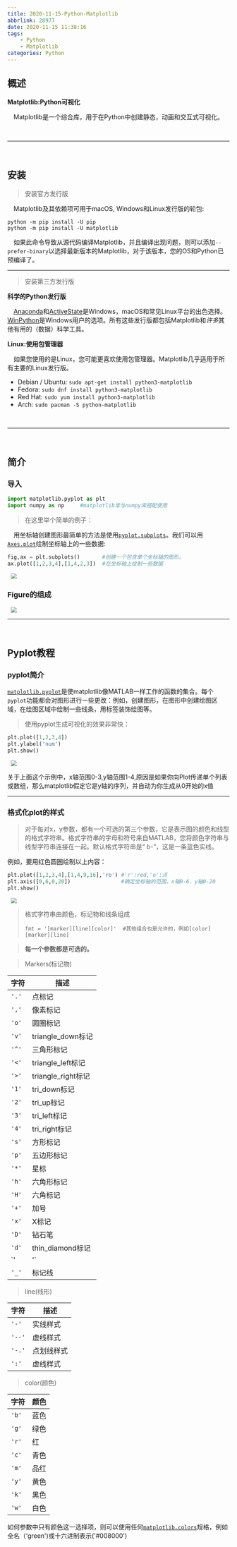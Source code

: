 ```yaml
---
title: 2020-11-15-Python-Matplotlib
abbrlink: 28977
date: 2020-11-15 11:38:16
tags:
	- Python
	- Matplotlib
categories: Python
---
```






## 概述

**Matplotlib:Python可视化**

&emsp;Matplotlib是一个综合库，用于在Python中创建静态，动画和交互式可视化。

<!--more-->

<br>

---

<br>

## 安装

> 安装官方发行版

&emsp;Matplotlib及其依赖项可用于macOS, Windows和Linux发行版的轮包:

```shell
python -m pip install -U pip
python -m pip install -U matplotlib
```

&emsp;如果此命令导致从源代码编译Matplotlib，并且编译出现问题，则可以添加`--prefer-binary`以选择最新版本的Matplotlib，对于该版本，您的OS和Python已预编译了。

---

> 安装第三方发行版

**科学的Python发行版**

&emsp;[Anaconda](https://www.anaconda.com/)和[ActiveState](https://www.activestate.com/activepython/downloads)是Windows，macOS和常见Linux平台的出色选择。[WinPython](https://winpython.github.io/)是Windows用户的选项。所有这些发行版都包括Matplotlib和*许多*其他有用的（数据）科学工具。

**Linux:使用包管理器**

&emsp;如果您使用的是Linux，您可能更喜欢使用包管理器。Matplotlib几乎适用于所有主要的Linux发行版。

- Debian / Ubuntu: `sudo apt-get install python3-matplotlib`
- Fedora: `sudo dnf install python3-matplotlib`
- Red Hat: `sudo yum install python3-matplotlib`
- Arch: `sudo pacman -S python-matplotlib`

<br>

---

<br>

## 简介

### 导入

```python
import matplotlib.pyplot as plt
import numpy as np     #matplotlib常与numpy库搭配使用
```

> 在这里举个简单的例子：

&emsp;用坐标轴创建图形最简单的方法是使用[`pyplot.subplots`](https://matplotlib.org/api/_as_gen/matplotlib.pyplot.subplots.html#matplotlib.pyplot.subplots)。我们可以用 [`Axes.plot`](https://matplotlib.org/api/_as_gen/matplotlib.axes.Axes.plot.html#matplotlib.axes.Axes.plot)绘制坐标轴上的一些数据:

```python
fig,ax = plt.subplots()       #创建一个包含单个坐标轴的图形。
ax.plot([1,2,3,4],[1,4,2,3])  #在坐标轴上绘制一些数据
```

<img src="https://cdn.jsdelivr.net/gh/zangwhe/Image@main/2020/11/15/7384d398ec67aafa2de878a4c7ff9413.png" style="zoom:80%;margin-left:10px" />

### Figure的组成

<img src="https://cdn.jsdelivr.net/gh/zangwhe/Image@main/2020/11/15/7297f12faa0667f3706318353082da47.png" style="zoom:80%;margin-left:10px" />

<br>

---

<br>

## Pyplot教程

### pyplot简介

[`matplotlib.pyplot`](https://matplotlib.org/api/_as_gen/matplotlib.pyplot.html#module-matplotlib.pyplot)是使matplotlib像MATLAB一样工作的函数的集合。每个`pyplot`功能都会对图形进行一些更改：例如，创建图形，在图形中创建绘图区域，在绘图区域中绘制一些线条，用标签装饰绘图等。

> 使用pyplot生成可视化的效果非常快：

```python
plt.plot([1,2,3,4])
plt.ylabel('num')
plt.show()
```

<img src="https://cdn.jsdelivr.net/gh/zangwhe/Image@main/2020/11/15/7de3260fe8f8ea7e78c0e32906e6d4d5.png" style="zoom:80%;margin-left:10px" />

关于上面这个示例中，x轴范围0-3,y轴范围1-4,原因是如果你向Plot传递单个列表或数组，那么matplotlib假定它是y轴的序列，并自动为你生成从0开始的x值

---

### 格式化plot的样式

> 对于每对x，y参数，都有一个可选的第三个参数，它是表示图的颜色和线型的格式字符串。格式字符串的字母和符号来自MATLAB，您将颜色字符串与线型字符串连接在一起。默认格式字符串是“ b-”，这是一条蓝色实线。

例如，要用红色圆圈绘制以上内容：

```python
plt.plot([1,2,3,4],[1,4,9,16],'ro') #'r':red,'o':点
plt.axis([0,6,0,20])                #确定坐标轴的范围，x轴0-6，y轴0-20
plt.show()
```

<img src="https://cdn.jsdelivr.net/gh/zangwhe/Image@main/2020/11/15/db2a3f7ecb19275e460762ead8cffa7d.png" style="zoom:80%;margin-left:10px" />

> 格式字符串由颜色，标记物和线条组成
>
> ```
> fmt = '[marker][line][color]'  #其他组合也是允许的，例如[color][marker][line]
> ```

> **每一个参数都是可选的。**

> Markers(标记物)

| 字符  | 描述               |
| ----- | ------------------ |
| `'.'` | 点标记             |
| `','` | 像素标记           |
| `'o'` | 圆圈标记           |
| `'v'` | triangle_down标记  |
| `'^'` | 三角形标记         |
| `'<'` | triangle_left标记  |
| `'>'` | triangle_right标记 |
| `'1'` | tri_down标记       |
| `'2'` | tri_up标记         |
| `'3'` | tri_left标记       |
| `'4'` | tri_right标记      |
| `'s'` | 方形标记           |
| `'p'` | 五边形标记         |
| `'*'` | 星标               |
| `'h'` | 六角形标记         |
| `'H'` | 六角标记           |
| `'+'` | 加号               |
| `'x'` | X标记              |
| `'D'` | 钻石笔             |
| `'d'` | thin_diamond标记   |
| `'|'` | vline标记          |
| `'_'` | 标记线             |

> line(线形)

| 字符   | 描述       |
| ------ | ---------- |
| `'-'`  | 实线样式   |
| `'--'` | 虚线样式   |
| `'-.'` | 点划线样式 |
| `':'`  | 虚线样式   |

> color(颜色)

| 字符  | 颜色 |
| ----- | ---- |
| `'b'` | 蓝色 |
| `'g'` | 绿色 |
| `'r'` | 红   |
| `'c'` | 青色 |
| `'m'` | 品红 |
| `'y'` | 黄色 |
| `'k'` | 黑色 |
| `'w'` | 白色 |

如何参数中只有颜色这一选择项，则可以使用任何[`matplotlib.colors`](https://matplotlib.org/api/colors_api.html#module-matplotlib.colors)规格，例如全名（‘green')或十六进制表示('#008000')